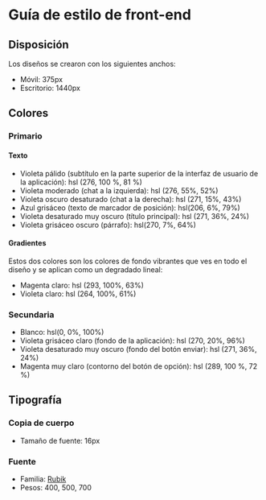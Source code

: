 # Guía de estilo de front-end

## Disposición

Los diseños se crearon con los siguientes anchos:

- Móvil: 375px
- Escritorio: 1440px

## Colores

### Primario

#### Texto

- Violeta pálido (subtítulo en la parte superior de la interfaz de usuario de la aplicación): hsl (276, 100 %, 81 %)
- Violeta moderado (chat a la izquierda): hsl (276, 55%, 52%)
- Violeta oscuro desaturado (chat a la derecha): hsl (271, 15%, 43%)
- Azul grisáceo (texto de marcador de posición): hsl(206, 6%, 79%)
- Violeta desaturado muy oscuro (título principal): hsl (271, 36%, 24%)
- Violeta grisáceo oscuro (párrafo): hsl(270, 7%, 64%)

#### Gradientes

Estos dos colores son los colores de fondo vibrantes que ves en todo el diseño y se aplican como un degradado lineal:

- Magenta claro: hsl (293, 100%, 63%)
- Violeta claro: hsl (264, 100%, 61%)

### Secundaria

- Blanco: hsl(0, 0%, 100%)
- Violeta grisáceo claro (fondo de la aplicación): hsl (270, 20%, 96%)
- Violeta desaturado muy oscuro (fondo del botón enviar): hsl (271, 36%, 24%)
- Magenta muy claro (contorno del botón de opción): hsl (289, 100 %, 72 %)

## Tipografía

### Copia de cuerpo

- Tamaño de fuente: 16px

### Fuente

- Familia: [Rubik](https://fonts.google.com/specimen/Rubik)
- Pesos: 400, 500, 700